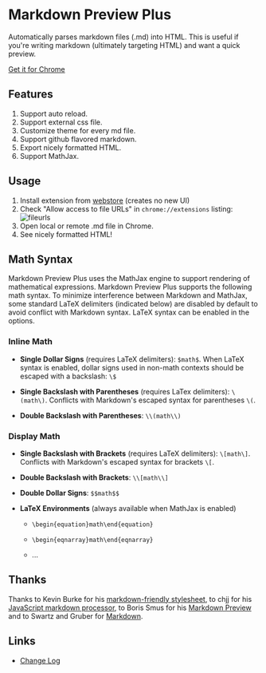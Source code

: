 # Markdown Preview Plus

Automatically parses markdown files (.md) into HTML. This is useful
if you're writing markdown (ultimately targeting HTML) and want a quick
preview.

[Get it for Chrome][webstore]

Features
--------

1. Support auto reload.
2. Support external css file.
3. Customize theme for every md file.
4. Support github flavored markdown.
5. Export nicely formatted HTML.
6. Support MathJax.

Usage
-----

1. Install extension from [webstore][] (creates no new UI)
2. Check "Allow access to file URLs" in `chrome://extensions` listing: ![fileurls](http://i.imgur.com/qth3K.png)
3. Open local or remote .md file in Chrome.
4. See nicely formatted HTML!

Math Syntax
-----------

Markdown Preview Plus uses the MathJax engine to support rendering of
mathematical expressions.  Markdown Preview Plus supports the following math
syntax.  To minimize interference between Markdown and MathJax, some standard
LaTeX delimiters (indicated below) are disabled by default to avoid conflict
with Markdown syntax.  LaTeX syntax can be enabled in the options.

### Inline Math ###

* __Single Dollar Signs__ (requires LaTeX delimiters):
  <span class="tex2jax_ignore">`$math$`<span/>.  When LaTeX syntax is enabled,
  dollar signs used in non-math contexts should be escaped with a backslash:
  <span class="tex2jax_ignore">`\$`<span/>

* __Single Backslash with Parentheses__ (requires LaTex delimiters):
  <span class="tex2jax_ignore">`\(math\)`<span/>.  Conflicts with Markdown's
  escaped syntax for parentheses `\(`.

* __Double Backslash with Parentheses__:
  <span class="tex2jax_ignore">`\\(math\\)`<span/>

### Display Math ###

* __Single Backslash with Brackets__ (requires LaTeX delimiters):
  <span class="tex2jax_ignore">`\[math\]`<span/>.  Conflicts with Markdown's
  escaped syntax for brackets `\[`.

* __Double Backslash with Brackets__:
  <span class="tex2jax_ignore">`\\[math\\]`<span/>

* __Double Dollar Signs__:
  <span class="tex2jax_ignore">`$$math$$`<span/>

* __LaTeX Environments__ (always available when MathJax is enabled)

  * <span class="tex2jax_ignore">`\begin{equation}math\end{equation}`<span/>

  * <span class="tex2jax_ignore">`\begin{eqnarray}math\end{eqnarray}`<span/>

  * ...

Thanks
------

Thanks to Kevin Burke for his [markdown-friendly stylesheet][style],
to chjj for his [JavaScript markdown processor][marked],
to Boris Smus for his [Markdown Preview][mp] and to
Swartz and Gruber for [Markdown][md].

[webstore]: https://chrome.google.com/webstore/detail/markdown-preview-plus/febilkbfcbhebfnokafefeacimjdckgl
[style]: http://kevinburke.bitbucket.org/markdowncss
[marked]: https://github.com/chjj/marked
[md]: http://en.wikipedia.org/wiki/Markdown
[mp]: https://github.com/borismus/markdown-preview


Links
-----------------

* [Change Log](https://github.com/volca/markdown-preview/wiki/Changelog)

